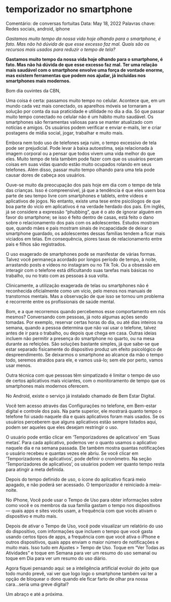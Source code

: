 # temporizador no smartphone

Comentário: de conversas fortuitas
Data: May 18, 2022
Palavras chave: Redes sociais, android, iphone

*Gastamos muito tempo da nossa vida hoje olhando para o smartphone, é fato. Mas não há dúvida de que esse excesso faz mal. Quais são os recursos mais usados para reduzir o tempo de tela?*

**Gastamos muito tempo da nossa vida hoje olhando para o smartphone, é fato. Mas não há dúvida de que esse excesso faz mal. Ter uma relação mais saudável com o smartphone envolve uma força de vontade enorme, mas existem ferramentas que podem nos ajudar, já incluídas nos smartphones mais modernos.** 

Bom dia ouvintes da CBN,

Uma coisa é certa: passamos muito tempo no celular. Acontece que, em um mundo cada vez mais conectado, os aparelhos móveis se tornaram a solução por conta da sua praticidade e utilidade no dia a dia. Só que passar muito tempo conectado no celular não é um hábito muito saudável. Os smartphones são ferramentas valiosas para se manter atualizado com notícias e amigos. Os usuários podem verificar e enviar e-mails, ler e criar postagens de mídia social, jogar, trabalhar e muito mais. 

Embora nem todo uso de telefones seja ruim, o tempo excessivo de tela pode ser prejudicial. Pode levar à baixa autoestima, seja relacionada à imagem corporal ou a pensar que todos vivem uma vida melhor do que eles. Muito tempo de tela também pode fazer com que os usuários percam coisas em suas vidas quando estão muito ocupados rolando em seus telefones. Além disso, passar muito tempo olhando para uma tela pode causar dores de cabeça aos usuários. 

Ouve-se muito da preocupação dos pais hoje em dia com o tempo de tela das crianças. Isso é compreensível, já que a tendência é que eles usem boa parte de seu tempo livre com smartphones e tablets, entre vídeos e aplicativos de jogos. No entanto, existe uma tese entre psicólogos de que boa parte do vicío em aplicativos é na verdade herdado dos pais. Em inglês, já se considere a expressão “phubbing”, que é o ato de ignorar alguém em favor do smartphone; se isso é feito dentro de casas, está feito o dano sobre o relacionamento dos pais com os adolescentes. Estudos mostram que, quando mães e pais mostram sinais de incapacidade de deixar o smartphone guardado, os adolescentes dessas famílias tendem a ficar mais viciados em telas. Em consequência, piores taxas de relacionamento entre pais e filhos são registrados. 

O uso exagerado de smartphones pode se manifestar de várias formas. Talvez você permaneça acordado por longos período de tempo, à noite, arrastando posts e vídeos no instagram ou no Tik Tok. Ou a obsessão em interagir com o telefone está dificultando suas tarefas mais básicas no trabalho, ou no trato com as pessoas à sua volta. 

Clinicamente, a utilização exagerada de telas ou smartphones não é reconhecida oficialmente como um vício, pelo menos nos manuais de transtornos mentais. Mas a observação de que isso se tornou um problema é recorrente entre os profissionais de saúde mental.

Bom, e a que recorremos quando percebemos esse comportamento em nós mesmos? Conversando com pessoas, já noto algumas ações sendo tomadas. Por exemplo, reservar certas horas do dia, ou até dias inteiros na semana, quando a pessoa determina que não vai usar o telefone, talvez antes de ir para o trabalho, ou depois que chega em casa. Outras ideias incluem não permitir a presença do smartphone no quarto, ou na mesa durante as refeições. São soluções bastante simples, já que sabe-se que estar separado fisicamente do dispositivo produz um efeito psicológico de despreendimento. Se deixarmos o smartphone ao alcance da mão o tempo todo, seremos atraídos para ele, e vamos usá-lo; sem ele por perto, vamos usar menos.

Outra técnica com que pessoas têm simpatizado é limitar o tempo de uso de certos aplicativos mais viciantes, com o monitoramento de tempo que os smartphones mais modernos oferecem. 

No Android, existe o serviço já instalado chamado de Bem Estar Digital. 

Você tem acesso através das Configurações no telefone, em Bem-estar digital e controle dos pais. Na parte superior, ele mostrará quanto tempo o telefone foi usado naquele dia e quais aplicativos foram mais usados. Se os usuários perceberem que alguns aplicativos estão sempre listados aqui, podem ser aqueles que eles desejam restringir o uso. 

O usuário pode então clicar em ‘Temporizadores de aplicativos’ em ‘Suas metas’. Para cada aplicativo, podemos ver o quanto usamos o aplicativo naquele dia e na semana passada. Ele também mostra quantas notificações o usuário recebeu e quantas vezes ele abriu. Se você clicar em ‘Temporizadores de aplicativos’, pode definir o cronômetro. Na seção ‘Temporizadores de aplicativos’, os usuários podem ver quanto tempo resta para atingir a meta definida.

Depois do tempo definido de uso, o ícone do aplicativo ficará meio apagado, e não poderá ser acessado. O temporizador é reiniciado à meia-noite. 

No iPhone, Você pode usar o Tempo de Uso para obter informações sobre como você e os membros da sua família gastam o tempo nos dispositivos — quais apps e sites vocês usam, a frequência com que vocês ativam o dispositivo e muito mais. 

Depois de ativar o Tempo de Uso, você pode visualizar um relatório do uso do dispositivo, com informações que incluem o tempo que você gasta usando certos tipos de apps, a frequência com que você ativa o iPhone e outros dispositivos, quais apps enviam o maior número de notificações e muito mais. Isso tudo em Ajustes  > Tempo de Uso. Toque em “Ver Todas as Atividades” e toque em Semana para ver um resumo do uso semanal ou toque em Dia para ver um resumo do uso diário.

Agora fiquei pensando aqui: se a inteligência artificial evoluir do jeito que todo mundo prevê, vai ver que logo logo o smartphone também vai ter a opção de bloquear o dono quando ele ficar farto de olhar pra nossa cara...seria uma greve digital?

Um abraço e até a próxima.
